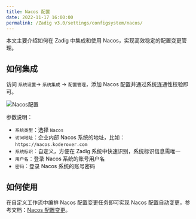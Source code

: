 ```yaml
---
title: Nacos 配置
date: 2022-11-17 16:00:00
permalink: /Zadig v3.0/settings/configsystem/nacos/
---
```


本文主要介绍如何在 Zadig 中集成和使用 Nacos，实现高效稳定的配置变更管理。

## 如何集成

访问 `系统设置`-> `系统集成` -> `配置管理`，添加 Nacos 配置并通过系统连通性校验即可。

![Nacos配置](../../../../_images/nacos_config_01.png)

参数说明：

- `系统类型`：选择 `Nacos`
- `访问地址`：企业内部 Nacos 系统的地址，比如：`https://nacos.koderover.com`
- `系统标识`：自定义，方便在 Zadig 系统中快速识别，系统标识信息需唯一
- `用户名`：登录 Nacos 系统的账号用户名
- `密码`：登录 Nacos 系统的账号密码

## 如何使用

在自定义工作流中编排 Nacos 配置变更任务即可实现 Nacos 配置自动变更，参考文档：[Nacos 配置变更](/Zadig%20v3.0/project/workflow-jobs/#nacos-配置变更)。
